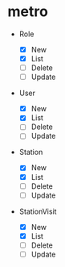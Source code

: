 # metro

- Role

  - [x] New
  - [x] List
  - [ ] Delete
  - [ ] Update

- User

  - [x] New
  - [x] List
  - [ ] Delete
  - [ ] Update

- Station

  - [x] New
  - [x] List
  - [ ] Delete
  - [ ] Update

- StationVisit

  - [x] New
  - [x] List
  - [ ] Delete
  - [ ] Update
